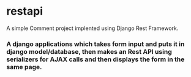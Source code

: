 # restapi
A simple Comment project implented using Django Rest Framework.

<h3> A django applications which takes form input and puts it in django model/database, then makes an Rest API using serializers for AJAX calls and then displays the form in the same page. </h3>
